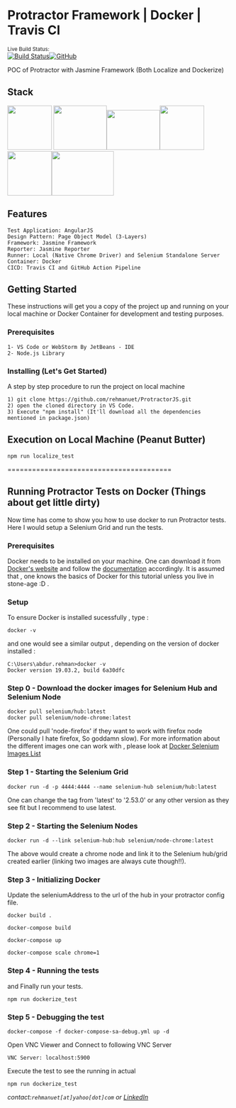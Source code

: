 # Protractor Framework | Docker | Travis CI
<sup>Live Build Status:</sup><br />
[![Build Status](https://travis-ci.org/rehmanuet/Protractor-Dockerized.svg?branch=master)](https://travis-ci.org/rehmanuet/Protractor-Dockerized)[![GitHub](https://github.com/rehmanuet/Protractor-Dockerized/workflows/CI/badge.svg)](https://github.com/rehmanuet/Protractor-Dockerized/actions)

POC of Protractor with Jasmine Framework (Both Localize and Dockerize)

## Stack

<img src="https://angular.io/generated/images/marketing/concept-icons/protractor.png?raw=true?raw=true" width="100" height="100" />     <img src="https://static.javatpoint.com/images/javascript/javascript_logo.png?raw=true?raw=true" width="120" height="100" /><img src="https://i.pinimg.com/originals/48/4d/9a/484d9a03c676a55671a9d257a48c4378.png?raw=true?raw=true" width="120" height="90" /><img src="https://www.docker.com/sites/default/files/d8/2019-07/vertical-logo-monochromatic.png?raw=true" width="100" height="100" /><img src="https://travis-ci.org/images/logos/TravisCI-Mascot-1.png?raw=true" width="100" height="100" /><img src="https://i.morioh.com/2019/12/19/b2d58b5bee3c.jpg?raw=true" width="140" height="100" />

## Features

```
Test Application: AngularJS 
Design Pattern: Page Object Model (3-Layers)
Framework: Jasmine Framework
Reporter: Jasmine Reporter
Runner: Local (Native Chrome Driver) and Selenium Standalone Server
Container: Docker
CICD: Travis CI and GitHub Action Pipeline
```


## Getting Started

These instructions will get you a copy of the project up and running on your local machine or Docker Container for development and testing purposes.

### Prerequisites


```
1- VS Code or WebStorm By JetBeans - IDE
2- Node.js Library
```

### Installing (Let's Get Started)

A step by step procedure to run the project on local machine

```
1) git clone https://github.com/rehmanuet/ProtractorJS.git
2) open the cloned directory in VS Code.
3) Execute "npm install" (It'll download all the dependencies mentioned in package.json)
```

## Execution on Local Machine (Peanut Butter)

```
npm run localize_test
```

========================================

## Running Protractor Tests on Docker (Things about get little dirty)


Now time has come to show you how to use docker to run Protractor tests. Here I would setup a Selenium Grid and run the tests.

### Prerequisites

Docker needs to be installed on your machine. One can download it from [Docker's website](https://www.docker.com) and follow the [documentation](https://docs.docker.com/) accordingly.
It is assumed that , one knows the basics of Docker for this tutorial unless you live in stone-age :D .

### Setup
To ensure Docker is installed sucessfully , type :
``` shell
docker -v
```
and one would see a similar output , depending on the version of docker installed :
``` shell
C:\Users\abdur.rehman>docker -v
Docker version 19.03.2, build 6a30dfc
``` 

### Step 0 - Download the docker images for Selenium Hub and Selenium Node

``` shell
docker pull selenium/hub:latest
docker pull selenium/node-chrome:latest
```
One could pull 'node-firefox' if they want to work with firefox node (Personally I hate firefox, So goddamn slow). 
For more information about the different images one can work with , please look at [Docker Selenium Images List](https://github.com/SeleniumHQ/docker-selenium/blob/master/README.md)


### Step 1 - Starting the Selenium Grid
``` shell
docker run -d -p 4444:4444 --name selenium-hub selenium/hub:latest
```

One can change the tag from 'latest' to '2.53.0' or any other version as they see fit but I recommend to use latest.

### Step 2 - Starting the Selenium Nodes
``` shell
docker run -d --link selenium-hub:hub selenium/node-chrome:latest
```

The above would create a chrome node and link it to the Selenium hub/grid created earlier (linking two images are always cute though!!).

### Step 3 - Initializing Docker

Update the seleniumAddress to the url of the hub in your protractor config file.


``` shell
docker build .
```
``` shell
docker-compose build
```
``` shell
docker-compose up
```
``` shell
docker-compose scale chrome=1
```

### Step 4 - Running the tests
and Finally run your tests. 

``` shell
npm run dockerize_test
```

### Step 5 - Debugging the test


``` shell
docker-compose -f docker-compose-sa-debug.yml up -d
```

Open VNC Viewer and Connect to following VNC Server

``` shell
VNC Server: localhost:5900
```

Execute the test to see the running in actual
 ``` shell
 npm run dockerize_test
 ```


_contact:`rehmanuet[at]yahoo[dot]com`_ *or* _[LinkedIn](https://www.linkedin.com/in/rehmanuet/)_
